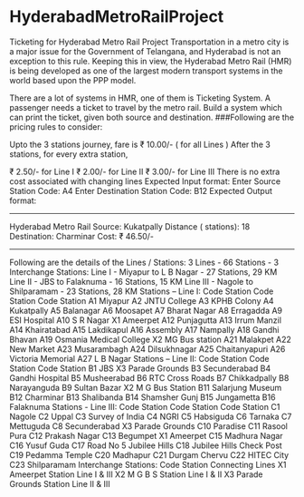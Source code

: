 # HyderabadMetroRailProject
Ticketing for Hyderabad Metro Rail Project
Transportation in a metro city is a major issue for the Government of Telangana, and
Hyderabad is not an exception to this rule. Keeping this in view, the Hyderabad Metro Rail (HMR)
is being developed as one of the largest modern transport systems in the world based upon the PPP
model.

There are a lot of systems in HMR, one of them is Ticketing System. A passenger needs a
ticket to travel by the metro rail. Build a system which can print the ticket, given both source and
destination.
###Following are the pricing rules to consider:


Upto the 3 stations journey, fare is ₹ 10.00/- ( for all Lines )
After the 3 stations, for every extra station,

₹ 2.50/- for Line I
₹ 2.00/- for Line II
₹ 3.00/- for Line III
There is no extra cost associated with changing lines
Expected Input format:
Enter Source Station Code:
A4
Enter Destination Station Code:
B12
Expected Output format:
*************************************************************
Hyderabad Metro Rail
Source: Kukatpally Distance ( stations): 18
Destination: Charminar Cost: ₹ 46.50/-
*************************************************************
Following are the details of the Lines / Stations:
3 Lines - 66 Stations - 3 Interchange Stations:
Line I - Miyapur to L B Nagar - 27 Stations, 29 KM
Line II - JBS to Falaknuma - 16 Stations, 15 KM
Line III - Nagole to Shilparamam - 23 Stations, 28 KM
Stations – Line I:
Code Station Code Station Code Station
A1 Miyapur A2 JNTU College A3 KPHB Colony
A4 Kukatpally A5 Balanagar A6 Moosapet
A7 Bharat Nagar A8 Erragadda A9 ESI Hospital
A10 S R Nagar X1 Ameerpet A12 Punjagutta
A13 Irrum Manzil A14 Khairatabad A15 Lakdikapul
A16 Assembly A17 Nampally A18 Gandhi Bhavan
A19 Osmania Medical College X2 MG Bus station A21 Malakpet
A22 New Market A23 Musarambagh A24 Dilsukhnagar
A25 Chaitanyapuri A26 Victoria Memorial A27 L B Nagar
Stations – Line II:
Code Station Code Station Code Station
B1 JBS X3 Parade Grounds B3 Secunderabad
B4 Gandhi Hospital B5 Musheerabad B6 RTC Cross Roads
B7 Chikkadpally B8 Narayanguda B9 Sultan Bazar
X2 M G Bus Station B11 Salarjung Museum B12 Charminar
B13 Shalibanda B14 Shamsher Gunj B15 Jungametta
B16 Falaknuma
Stations - Line III:
Code Station Code Station Code Station
C1 Nagole C2 Uppal C3 Survey of India
C4 NGRI C5 Habsiguda C6 Tarnaka
C7 Mettuguda C8 Secunderabad X3 Parade Grounds
C10 Paradise C11 Rasool Pura C12 Prakash Nagar
C13 Begumpet X1 Ameerpet C15 Madhura Nagar
C16 Yusuf Guda C17 Road No 5 Jubilee Hills C18 Jubilee Hills Check Post
C19 Pedamma Temple C20 Madhapur C21 Durgam Chervu
C22 HITEC City C23 Shilparamam
Interchange Stations:
Code Station Connecting Lines
X1 Ameerpet Station Line I & III
X2 M G B S Station Line I & II
X3 Parade Grounds Station Line II & III
